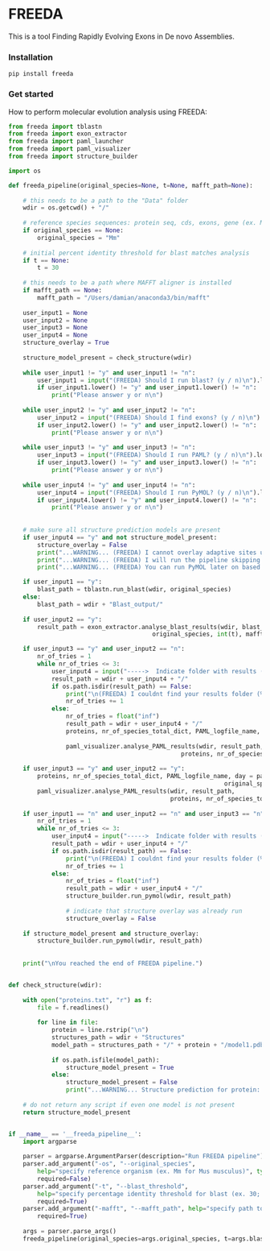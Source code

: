 # FREEDAThis is a tool Finding Rapidly Evolving Exons in De novo Assemblies.### Installation```pip install freeda```### Get startedHow to perform molecular evolution analysis using FREEDA:```Pythonfrom freeda import tblastnfrom freeda import exon_extractorfrom freeda import paml_launcherfrom freeda import paml_visualizerfrom freeda import structure_builderimport osdef freeda_pipeline(original_species=None, t=None, mafft_path=None):        # this needs to be a path to the "Data" folder    wdir = os.getcwd() + "/"        # reference species sequences: protein seq, cds, exons, gene (ex. Mus musculus)    if original_species == None:        original_species = "Mm"        # initial percent identity threshold for blast matches analysis    if t == None:        t = 30        # this needs to be a path where MAFFT aligner is installed    if mafft_path == None:        mafft_path = "/Users/damian/anaconda3/bin/mafft"        user_input1 = None    user_input2 = None    user_input3 = None    user_input4 = None    structure_overlay = True        structure_model_present = check_structure(wdir)        while user_input1 != "y" and user_input1 != "n":        user_input1 = input("(FREEDA) Should I run blast? (y / n)\n").lower()        if user_input1.lower() != "y" and user_input1.lower() != "n":            print("Please answer y or n\n")            while user_input2 != "y" and user_input2 != "n":        user_input2 = input("(FREEDA) Should I find exons? (y / n)\n").lower()        if user_input2.lower() != "y" and user_input2.lower() != "n":            print("Please answer y or n\n")            while user_input3 != "y" and user_input3 != "n":        user_input3 = input("(FREEDA) Should I run PAML? (y / n)\n").lower()        if user_input3.lower() != "y" and user_input3.lower() != "n":            print("Please answer y or n\n")        while user_input4 != "y" and user_input4 != "n":        user_input4 = input("(FREEDA) Should I run PyMOL? (y / n)\n").lower()        if user_input4.lower() != "y" and user_input4.lower() != "n":            print("Please answer y or n\n")            # make sure all structure prediction models are present    if user_input4 == "y" and not structure_model_present:        structure_overlay = False        print("...WARNING... (FREEDA) I cannot overlay adaptive sites until all proteins have structure predictions\n")        print("...WARNING... (FREEDA) I will run the pipeline skipping PyMOL\n")        print("...WARNING... (FREEDA) You can run PyMOL later on based on these results\n")    if user_input1 == "y":        blast_path = tblastn.run_blast(wdir, original_species)    else:        blast_path = wdir + "Blast_output/"        if user_input2 == "y":        result_path = exon_extractor.analyse_blast_results(wdir, blast_path, \                                        original_species, int(t), mafft_path)    if user_input3 == "y" and user_input2 == "n":        nr_of_tries = 1        while nr_of_tries <= 3:            user_input4 = input("----->  Indicate folder with results (no slashes or quotes): ")            result_path = wdir + user_input4 + "/"            if os.path.isdir(result_path) == False:                print("\n(FREEDA) I couldnt find your results folder (%s/3)" % nr_of_tries)                nr_of_tries += 1            else:                nr_of_tries = float("inf")                result_path = wdir + user_input4 + "/"                proteins, nr_of_species_total_dict, PAML_logfile_name, day = paml_launcher.analyse_final_cds(wdir,                                                                                 original_species, result_path, mafft_path)                paml_visualizer.analyse_PAML_results(wdir, result_path,                                                 proteins, nr_of_species_total_dict, original_species, PAML_logfile_name, day)                    if user_input3 == "y" and user_input2 == "y":        proteins, nr_of_species_total_dict, PAML_logfile_name, day = paml_launcher.analyse_final_cds(wdir,                                                             original_species, result_path, mafft_path)        paml_visualizer.analyse_PAML_results(wdir, result_path,                                              proteins, nr_of_species_total_dict, original_species, PAML_logfile_name, day)        if user_input1 == "n" and user_input2 == "n" and user_input3 == "n" and user_input4 == "y" and structure_model_present:        nr_of_tries = 1        while nr_of_tries <= 3:            user_input4 = input("----->  Indicate folder with results (no slashes or quotes): ")            result_path = wdir + user_input4 + "/"            if os.path.isdir(result_path) == False:                print("\n(FREEDA) I couldnt find your results folder (%s/3)" % nr_of_tries)                nr_of_tries += 1            else:                nr_of_tries = float("inf")                result_path = wdir + user_input4 + "/"                structure_builder.run_pymol(wdir, result_path)                                # indicate that structure overlay was already run                structure_overlay = False                    if structure_model_present and structure_overlay:        structure_builder.run_pymol(wdir, result_path)                print("\nYou reached the end of FREEDA pipeline.")def check_structure(wdir):        with open("proteins.txt", "r") as f:        file = f.readlines()                for line in file:            protein = line.rstrip("\n")            structures_path = wdir + "Structures"            model_path = structures_path + "/" + protein + "/model1.pdb"                    if os.path.isfile(model_path):                structure_model_present = True            else:                structure_model_present = False                print("...WARNING... Structure prediction for protein: %s DOES NOT EXIST" % protein)        # do not return any script if even one model is not present    return structure_model_presentif __name__ == '__freeda_pipeline__':    import argparse        parser = argparse.ArgumentParser(description="Run FREEDA pipeline")    parser.add_argument("-os", "--original_species",         help="specify reference organism (ex. Mm for Mus musculus)", type=str,        required=False)    parser.add_argument("-t", "--blast_threshold",         help="specify percentage identity threshold for blast (ex. 30; default)", type=int,        required=True)    parser.add_argument("-mafft", "--mafft_path", help="specify path to mafft aligner (ex. /Users/user/anaconda/bin/mafft)", type=str,        required=True)        args = parser.parse_args()    freeda_pipeline(original_species=args.original_species, t=args.blast_threshold, mafft_path=args.mafft_path)```